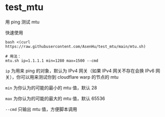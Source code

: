 # test_mtu
用 ping 测试 mtu

快速使用
```
bash <(curl https://raw.githubusercontent.com/AsenHu/test_mtu/main/mtu.sh)
```

```
# 用法：
mtu.sh ip=1.1.1.1 min=1280 max=1500 --cmd
```

`ip` 为用来 ping 的对象，默认为 IPv4 网关（如果 IPv4 网关不存在会换 IPv6 网关），你可以用来测试你到 cloudflare warp 的节点的 mtu

`min` 为你认为的可能的最小的 mtu 值，默认 28

`max` 为你认为的可能的最大的 mtu 值，默认 65536

`--cmd` 只输出 mtu 值，方便脚本调用
